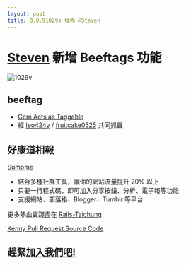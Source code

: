 ```yaml
---
layout: post
title: 0.0.91029s 發佈 @Steven
---
```


# [Steven][s] 新增 Beeftags 功能

![1029v](public/pic/.gif)

## beeftag
- [Gem Acts as Taggable ](https://rubyplus.com/articles/4231-Tagging-using-Acts-as-Taggable-On-in-Rails-5)
- 經 [leo424y][l] / [fruitcake0525][f] 共同抓蟲


## 好康道相報
[Sumome](https://sumome.com/)
- 結合多種社群工具，讓你的網站流量提升 20% 以上
- 只要一行程式碼，即可加入分享按鈕、分析、電子報等功能
- 支援網站、部落格、Blogger、Tumblr 等平台

更多熱血實踐盡在 [Rails-Taichung](http://rails-taichung.com/)

[Kenny Pull Request Source Code](http://bit.ly/2eiXMJI)

## 趕緊[加入我們吧!](http://bit.ly/railstc)

[s]: https://github.com/Steven-Lin-Go "Steven"
[l]: http://leo424y.github.io "leo424y"
[f]: fruitcake0525.logdown.com "fruitcake0525"
[k]: http://kenny-on-rails.blogspot.tw "kenny"
